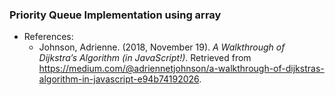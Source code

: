 ### Priority Queue Implementation using array

* References:
   * Johnson, Adrienne. (2018, November 19). *A Walkthrough of Dijkstra’s Algorithm (in JavaScript!)*. Retrieved from 
       https://medium.com/@adriennetjohnson/a-walkthrough-of-dijkstras-algorithm-in-javascript-e94b74192026.
